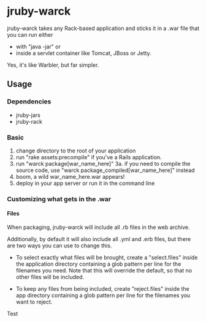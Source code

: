 # jruby-warck

jruby-warck takes any Rack-based application and sticks it in a .war file that you can run either

  * with "java -jar" or
  * inside a servlet container like Tomcat, JBoss or Jetty.

Yes, it's like Warbler, but far simpler.

## Usage

### Dependencies
  * jruby-jars
  * jruby-rack

### Basic

  1. change directory to the root of your application
  2. run "rake assets:precompile" if you've a Rails application.
  3. run "warck package[war_name_here]"
    3a. if you need to compile the source code, use "warck package_compiled[war_name_here]" instead
  4. boom, a wild war_name_here.war appears!
  5. deploy in your app server or run it in the command line

### Customizing what gets in the .war

#### Files
When packaging, jruby-warck will include all .rb files in the web archive.

Additionally, by default it will also include all .yml and .erb files, but there are two ways you can use to change this.

* To select exactly what files will be brought, create a "select.files" inside the application directory containing a glob pattern per line for the filenames you need. Note that this will override the default, so that no other files will be included.

* To keep any files from being included, create "reject.files" inside the app directory containing a glob pattern per line for the filenames you want to reject.

Test
